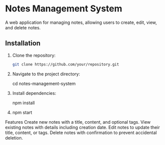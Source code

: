 # Notes Management System

A web application for managing notes, allowing users to create, edit, view, and delete notes.

## Installation

1. Clone the repository:

   ```bash
   git clone https://github.com/your/repository.git

2. Navigate to the project directory:

    cd notes-management-system

3. Install dependencies:

    npm install

4. npm start

Features
Create new notes with a title, content, and optional tags.
View existing notes with details including creation date.
Edit notes to update their title, content, or tags.
Delete notes with confirmation to prevent accidental deletion.